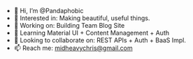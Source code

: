 - 👋 Hi, I’m @Pandaphobic
- 👀 Interested in: Making beautiful, useful things.
- 🔨 Working on: Building Team Blog Site
- 🌱 Learning Material UI + Content Management + Auth
- 💞️ Looking to collaborate on: REST APIs + Auth + BaaS Impl.
- 📫 Reach me: midheavychris@gmail.com
